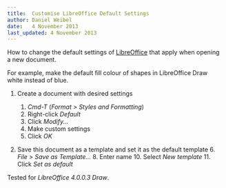 ```yaml
---
title:  Customise LibreOffice Default Settings
author: Daniel Weibel
date:   4 November 2013
last_updated: 4 November 2013
---
```


How to change the default settings of [LibreOffice](https://www.libreoffice.org/) that apply when opening a new document.

For example, make the default fill colour of shapes in LibreOffice Draw white instead of blue.

1. Create a document with desired settings
    1. *Cmd-T* (*Format > Styles and Formatting*)
    2. Right-click *Default*
    3. Click *Modify...*
    4. Make custom settings
    5. Click *OK*

2. Save this document as a template and set it as the default template
    6. *File > Save as Template...*
    8. Enter name
    10. Select *New template*
    11. Click *Set as default*

Tested for *LibreOffice 4.0.0.3 Draw*.
